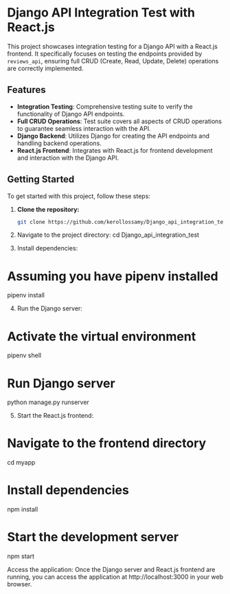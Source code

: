 # Django API Integration Test with React.js

This project showcases integration testing for a Django API with a React.js frontend. It specifically focuses on testing the endpoints provided by `reviews_api`, ensuring full CRUD (Create, Read, Update, Delete) operations are correctly implemented.

## Features

- **Integration Testing**: Comprehensive testing suite to verify the functionality of Django API endpoints.
- **Full CRUD Operations**: Test suite covers all aspects of CRUD operations to guarantee seamless interaction with the API.
- **Django Backend**: Utilizes Django for creating the API endpoints and handling backend operations.
- **React.js Frontend**: Integrates with React.js for frontend development and interaction with the Django API.

## Getting Started

To get started with this project, follow these steps:

1. **Clone the repository:**
   ```bash
   git clone https://github.com/kerollossamy/Django_api_integration_test.git

2. Navigate to the project directory:
cd Django_api_integration_test

3. Install dependencies:
# Assuming you have pipenv installed
pipenv install

4. Run the Django server:
# Activate the virtual environment
pipenv shell
# Run Django server
python manage.py runserver

5. Start the React.js frontend:
# Navigate to the frontend directory
cd myapp
 # Install dependencies
npm install
# Start the development server
npm start

Access the application:
Once the Django server and React.js frontend are running, you can access the application at http://localhost:3000 in your web browser.
